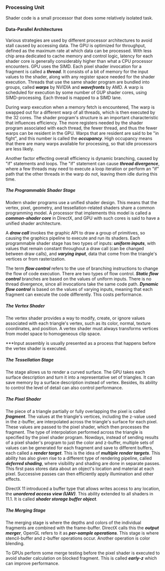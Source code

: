 ### Processing Unit

Shader code is a small processor that does some relatively isolated task.

#### Data-Parallel Architectures

Various strategies are used by different processor architectures to avoid stall caused by accessing data. The GPU is optimized for throughput, defined as the maximum rate at which data can be processed. With less chip area dedicated to cache memory and control logic, latency for each shader core is generally considerably higher than what a CPU processor encounters. GPU uses the SIMD. Each pixel shader invocation for a fragment is called a ***thread***. It consists of a bit of memory for the input values to the shader, along with any register space needed for the shader execution. Threads that use the same shader program are bundled into groups, called ***warps*** by NVIDIA and ***wavefronts*** by AMD. A warp is scheduled for execution by some number of GUP shader cores, using SIMD-processing. Each thread is mapped to a SIMD lane. 

During warp execution when a memory fetch is encountered, The warp is swapped out for a different warp of all threads, which is then executed by the 32 cores. The shader program's structure is an important characteristic that influences efficiency. The more registers needed by the shader program associated with each thread, the fewer thread, and thus the fewer warps can be resident in the GPU. Warps that are resident are said to be "in fight", and this number is called the ***occupancy***. High occupancy means that there are many warps available for processing, so that idle processors are less likely.

Another factor effecting overall efficiency is dynamic branching, caused by "if" statements and loops. The "if" statement can cause ***thread divergence***, where a few threads may need to execute a loop iteration or perform an "if" path that the other threads in the warp do not, leaving them idle during this time.

##### The Programmable Shader Stage

Modern shader programs use a unified shader design. This means that the vertex, pixel, geometry, and tessellation-related shaders share a common programming model. A processor that implements this model is called a ***common-shader core*** in DirectX, and GPU with such cores  is said to have a unified shader architecture.

A ***draw call*** invokes the graphic API to draw a group of primitives, so causing the graphics pipeline to execute and run its shaders. Each programmable shader stage has two types of inputs: ***uniform inputs***, with values that remain constant throughout a draw call (can be changed between draw calls), and ***varying input***, data that come from the triangle's vertices or from rasterization.

The term ***flow control*** refers to the use of branching instructions to change the flow of code execution. There are two types of flow control. ***Static flow control*** branches are based on the values of uniform inputs. There is no thread divergence, since all invocations take the same code path. ***Dynamic flow control*** is based on the values of varying inputs, meaning that each fragment can execute the code differently. This costs performance. 

##### The Vertex Shader

The vertex shader provides a way to modify, create, or ignore values associated with each triangle's vertex, such as its color, normal, texture coordinates, and position. A vertex shader must always transforms vertices from model space to homogeneous clip space.

***Input assembly is usually presented as a process that happens before the vertex shader is executed.

##### The Tessellation Stage

The stage allows us to render a curved surface. The GPU takes each surface description and turn it into a representative set of triangles. It can save memory by a surface description instead of vertex. Besides, its ability to control the level of detail can also control performance.

##### The Pixel Shader

The piece of a triangle partially or fully overlapping the pixel is called ***fragment***. The values at the triangle's vertices, including the z-value used in the z-buffer, are interpolated across the triangle's surface for each pixel. These values are passed to the pixel shader, which then processes the fragment. The type of interpolation performed across the triangle is specified by the pixel shader program. Nowdays, instead of sending results of a pixel shader's program to just the color and z-buffer, multiple sets of values can be generated for each fragment and save to different buffers, each called a ***render target***. This is the idea of ***multiple render targets***. This ability has also given rise to a different type of rendering pipeline, called ***deferred shading***, where visibility and shading are done in separate passes. This first pass stores data about an object's location and material at each pixel. Successive passes can then efficiently apply illumination and other effects.

DirectX 11 introduced a buffer type that allows writes access to any location, the ***unordered access view (UAV)***. This ability extended to all shaders in 11.1. It is called ***shader storage buffer object***.

##### The Merging Stage

The merging stage is where the depths and colors of the individual fragments are combined with the frame-buffer. DirectX calls this the ***output merger***, OpenGL refers to it as ***per-sample operations***. This stage is where stencil-buffer and z-buffer operations occur. Another operation is color blending.

To GPUs perform some merge testing before the pixel shader is executed to avoid shader calculation on blocked fragment. This is called ***early-z*** which can improve performance.